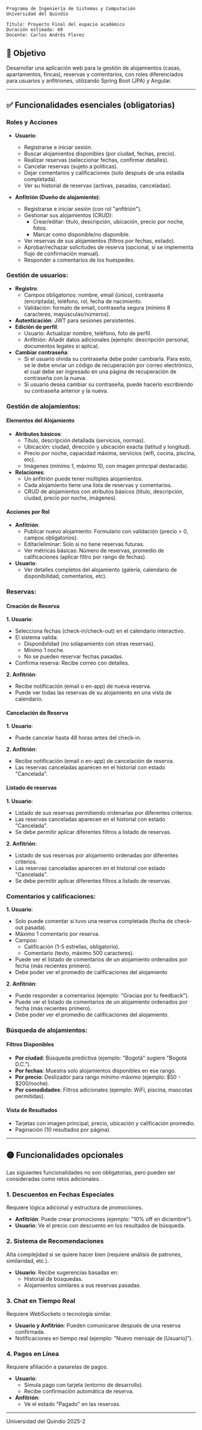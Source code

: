 ```
Programa de Ingeniería de Sistemas y Computación
Universidad del Quindío

Título: Proyecto Final del espacio académico
Duración estimada: 60
Docente: Carlos Andrés Florez
```

## 🎯 **Objetivo**

Desarrollar una aplicación web para la gestión de alojamientos (casas, apartamentos, fincas), reservas y comentarios, con roles diferenciados para usuarios y anfitriones, utilizando Spring Boot (JPA) y Angular.  

---

## ✅ **Funcionalidades esenciales (obligatorias)**

### **Roles y Acciones**  
- **Usuario**:  
  - Registrarse e iniciar sesión.  
  - Buscar alojamientos disponibles (por ciudad, fechas, precio).  
  - Realizar reservas (seleccionar fechas, confirmar detalles).  
  - Cancelar reservas (sujeto a políticas).  
  - Dejar comentarios y calificaciones (solo después de una estadía completada).  
  - Ver su historial de reservas (activas, pasadas, canceladas).  

- **Anfitrión (Dueño de alojamiento)**:  
  - Registrarse e iniciar sesión (con rol "anfitrión").  
  - Gestionar sus alojamientos (CRUD):  
    - Crear/editar: título, descripción, ubicación, precio por noche, fotos.  
    - Marcar como disponible/no disponible.  
  - Ver reservas de sus alojamientos (filtros por fechas, estado).  
  - Aprobar/rechazar solicitudes de reserva (opcional, si se implementa flujo de confirmación manual).  
  - Responder a comentarios de los huéspedes.  


### **Gestión de usuarios**:

- **Registro**:  
  - Campos obligatorios: nombre, email (único), contraseña (encriptada), teléfono, rol, fecha de nacimiento.  
  - Validación: formato de email, contraseña segura (mínimo 8 caracteres, mayúsculas/números).  
- **Autenticación**: JWT para sesiones persistentes.  
- **Edición de perfil**:  
  - Usuario: Actualizar nombre, teléfono, foto de perfil.  
  - Anfitrión: Añadir datos adicionales (ejemplo: descripción personal, documentos legales si aplica).
- **Cambiar contraseña**:
  - Si el usuario olvida su contraseña debe poder cambiarla. Para esto, se le debe enviar un código de recuperación por correo electrónico, el cual debe ser ingresado en una página de recuperación de contraseña con la nueva.
  - Si usuario desea cambiar su contraseña, puede hacerlo escribiendo su contraseña anterior y la nueva.   


### **Gestión de alojamientos**:

#### **Elementos del Alojamiento**  
- **Atributos básicos**:  
  - Título, descripción detallada (servicios, normas).  
  - Ubicación: ciudad, dirección y ubicación exacta (latitud y longitud).  
  - Precio por noche, capacidad máxima, servicios (wifi, cocina, piscina, etc).  
  - Imágenes (mínimo 1, máximo 10, con imagen principal destacada).  
- **Relaciones**:  
  - Un anfitrión puede tener múltiples alojamientos.  
  - Cada alojamiento tiene una lista de reservas y comentarios.  
  - CRUD de alojamientos con atributos básicos (título, descripción, ciudad, precio por noche, imágenes).

#### **Acciones por Rol**  
- **Anfitrión**:  
  - Publicar nuevo alojamiento: Formulario con validación (precio > 0, campos obligatorios).  
  - Editar/eliminar: Solo si no tiene reservas futuras.  
  - Ver métricas básicas: Número de reservas, promedio de calificaciones (aplicar filtro por rango de fechas).  
- **Usuario**:  
  - Ver detalles completos del alojamiento (galería, calendario de disponibilidad, comentarios, etc).  

### **Reservas**:

#### **Creación de Reserva**  
**1. Usuario**:  
   - Selecciona fechas (check-in/check-out) en el calendario interactivo.  
   - El sistema valida:  
     - Disponibilidad (no solapamiento con otras reservas).  
     - Mínimo 1 noche.  
     - No se pueden reservar fechas pasadas.
   - Confirma reserva: Recibe correo con detalles. 
  
**2. Anfitrión**:  
   - Recibe notificación (email o en-app) de nueva reserva.  
   - Puede ver todas las reservas de su alojamiento en una vista de calendario.  

#### **Cancelación de Reserva**    
**1. Usuario**:  
   - Puede cancelar hasta 48 horas antes del check-in.  
  
**2. Anfitrión**:  
   - Recibe notificación (email o en-app) de cancelación de reserva.   
   - Las reservas canceladas aparecen en el historial con estado "Cancelada".  

#### **Listado de reservas**

**1. Usuario**: 
   - Listado de sus reservas permitiendo ordenarlas por diferentes criterios.
   - Las reservas canceladas aparecen en el historial con estado "Cancelada".  
   - Se debe permitir aplicar diferentes filtros a listado de reservas.
  
**2. Anfitrión**:  
   - Listado de sus reservas por alojamiento ordenadas por diferentes criterios.
   - Las reservas canceladas aparecen en el historial con estado "Cancelada".  
   - Se debe permitir aplicar diferentes filtros a listado de reservas.
  
### **Comentarios y calificaciones**:

**1. Usuario**:  
  - Solo puede comentar si tuvo una reserva completada (fecha de check-out pasada).  
  - Máximo 1 comentario por reserva.  
  - Campos:  
    - Calificación (1-5 estrellas, obligatorio).  
    - Comentario (texto, máximo 500 caracteres).  
  - Puede ver el listado de comentarios de un alojamiento ordenados por fecha (más recientes primero).   
  - Debe poder ver el promedio de calificaciones del alojamiento
  
**2. Anfitrión**:  
  - Puede responder a comentarios (ejemplo: "Gracias por tu feedback").  
  - Puede ver el listado de comentarios de un alojamiento ordenados por fecha (más recientes primero).   
  - Debe poder ver el promedio de calificaciones del alojamiento.

### **Búsqueda de alojamientos**:

#### **Filtros Disponibles**  
- **Por ciudad**: Búsqueda predictiva (ejemplo: "Bogotá" sugiere "Bogotá D.C.").  
- **Por fechas**: Muestra solo alojamientos disponibles en ese rango.  
- **Por precio**: Deslizador para rango mínimo-máximo (ejemplo: $50 - $200/noche).  
- **Por comodidades**: Filtros adicionales (ejemplo: WiFi, piscina, mascotas permitidas).  

#### **Vista de Resultados**  
- Tarjetas con imagen principal, precio, ubicación y calificación promedio.  
- Paginación (10 resultados por página).  

---

## 🟡 **Funcionalidades opcionales**

Las siguientes funcionalidades no son obligatorias, pero pueden ser consideradas como retos adicionales. 

### **1. Descuentos en Fechas Especiales**
Requiere lógica adicional y estructura de promociones.

- **Anfitrión**: Puede crear promociones (ejemplo: "10% off en diciembre").  
- **Usuario**: Ve el precio con descuento en los resultados de búsqueda.  

### **2. Sistema de Recomendaciones**  
Alta complejidad si se quiere hacer bien (requiere análisis de patrones, similaridad, etc.).

- **Usuario**: Recibe sugerencias basadas en:  
  - Historial de búsquedas.  
  - Alojamientos similares a sus reservas pasadas.  

### **3. Chat en Tiempo Real**  
Requiere WebSockets o tecnología similar.

- **Usuario y Anfitrión**: Pueden comunicarse después de una reserva confirmada.  
- Notificaciones en tiempo real (ejemplo: "Nuevo mensaje de [Usuario]").  

### **4. Pagos en Línea**  
Requiere afiliación a pasarelas de pagos.
- **Usuario**:  
  - Simula pago con tarjeta (entorno de desarrollo).  
  - Recibe confirmación automática de reserva.  
- **Anfitrión**: 
  - Ve el estado "Pagado" en las reservas.   
---
Universidad del Quindío 2025-2